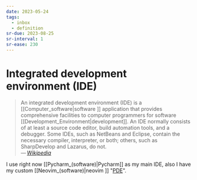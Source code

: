 ```yaml
---
date: 2023-05-24
tags:
  - inbox
  - definition
sr-due: 2023-08-25
sr-interval: 1
sr-ease: 230
---
```


# Integrated development environment (IDE)

> An integrated development environment (IDE) is a [[Computer_software|software ]] application that
> provides comprehensive facilities to computer programmers for software
> [[Development_Environment|development]]. An IDE normally consists of at least
> a source code editor, build automation tools, and a debugger. Some IDEs, such
> as NetBeans and Eclipse, contain the necessary compiler, interpreter, or both;
> others, such as SharpDevelop and Lazarus, do not.\
> — <cite>[Wikipedia](https://en.wikipedia.org/wiki/Integrated_development_environment)</cite>

I use right now [[Pycharm_(software)|Pycharm]] as my main IDE, also I have my
custom [[Neovim_(software)|neovim ]] "[PDE](https://www.youtube.com/watch?v=QMVIJhC9Veg)".
